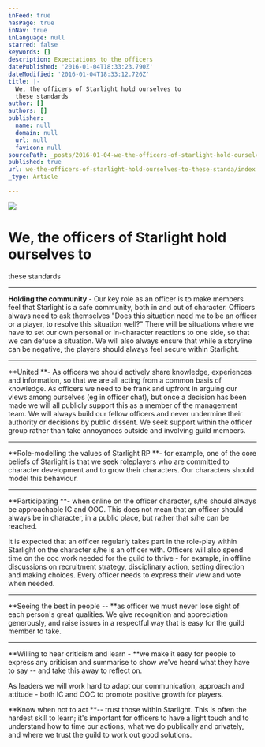 ```yaml
---
inFeed: true
hasPage: true
inNav: true
inLanguage: null
starred: false
keywords: []
description: Expectations to the officers
datePublished: '2016-01-04T18:33:23.790Z'
dateModified: '2016-01-04T18:33:12.726Z'
title: |-
  We, the officers of Starlight hold ourselves to
  these standards
author: []
authors: []
publisher:
  name: null
  domain: null
  url: null
  favicon: null
sourcePath: _posts/2016-01-04-we-the-officers-of-starlight-hold-ourselves-to-these-standa.md
published: true
url: we-the-officers-of-starlight-hold-ourselves-to-these-standa/index.html
_type: Article

---
```

![](https://the-grid-user-content.s3-us-west-2.amazonaws.com/18c32938-dccf-4d3c-8190-f4fde27c2093.jpg)

# We, the officers of Starlight hold ourselves to
these standards

****

**Holding the community** - Our key role as an officer is to make
members feel that Starlight is a safe community, both in and out of character.
 Officers always need to ask themselves "Does this situation need me to be
an officer or a player, to resolve this situation well?"  There will be
situations where we have to set our own personal or in-character reactions to
one side, so that we can defuse a situation.  We will also always ensure
that while a storyline can be negative, the players should always feel secure
within Starlight.

****

**United **- As officers we should actively share knowledge, experiences and
information, so that we are all acting from a common basis of knowledge.
 As officers we need to be frank and upfront in arguing our views among
ourselves (eg in officer chat), but once a decision has been made we will all
publicly support this as a member of the management team.  We will always
build our fellow officers and never undermine their authority or decisions by
public dissent.  We seek support within the officer group rather than take
annoyances outside and involving guild members.

****

**Role-modelling the values of Starlight RP **- for example, one of the core beliefs of
Starlight is that we seek roleplayers who are committed to character
development and to grow their characters.  Our characters should model
this behaviour.

****

**Participating **- when online on the officer character, s/he should always be
approachable IC and OOC. This does not mean that an officer should always be in
character, in a public place, but rather that s/he can be reached.

It is expected that an officer regularly takes part
in the role-play within Starlight on the character s/he is an officer with.
 Officers will also spend time on the ooc work needed for the guild to
thrive - for example, in offline discussions on recruitment strategy,
disciplinary action, setting direction and making choices.  Every officer
needs to express their view and vote when needed.

****

**Seeing the best in people -- **as officer we must never lose sight of each
person's great qualities.  We give recognition and appreciation
generously, and raise issues in a respectful way that is easy for the guild
member to take.

****

**Willing to hear criticism and learn - **we make it easy for people to express any
criticism and summarise to show we've heard what they have to say -- and take
this away to reflect on.  

As leaders we will work hard to adapt our
communication, approach and attitude - both IC and OOC to promote positive
growth for players.

**Know when not to act **-- trust those within Starlight.  This is
often the hardest skill to learn; it's important for officers to have a light
touch and to understand how to time our actions, what we do publically and privately,
and where we trust the guild to work out good solutions.